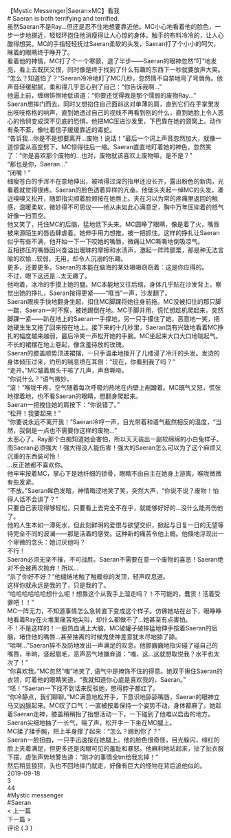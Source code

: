 <br/>
【Mystic Messenger|Saeran×MC】看我<br/>
# Saeran is both terrifying and terrified.<br/>
虽然Saeran不是Ray...但还是忍不住地想要靠近他。MC小心地看着他的脸色，一步一步地挪近，轻轻环抱住他消瘦得让人心惊的身体。触手的布料冷冷的，让人心酸得想哭。MC的手指轻轻抚过Saeran柔软的头发，Saeran打了个小小的呵欠，眯着的眼睛终于睁开了。<br/>
看着他的神情，MC打了个一个寒颤，退了半步——Saeran的眼神忽然“叮”地发亮，看上去既厌又恨，同时像是终于找到了什么有趣的东西下一秒就要放声大笑。<br/>
“怎么？知道怕了？”Saeran冷冷地盯了MC几秒，忽然情不自禁地弯了弯唇角。他声音轻缓甜腻，柔和得几乎恶心到了自己：“你告诉我啊...”<br/>
他逼上前，缠绵悱恻地低语道：“你要还觉得我是那个懦弱的废物Ray...”<br/>
Saeran想摔门而去，同时又想掐住自己面前这对单薄的肩，直到它们在手掌里发出吱吱格格的响声，直到她透过自己的视线不再看到别的什么，直到她脸上令人恶心的怜悯变成深不见底的恐惧。他把MC压进沙发里，下巴靠在她的颈窝上。动作有条不紊，像吐着信子缓缓靠近的毒蛇。<br/>
“告诉我...你是不是想要离开...废物！说话！”最后一个词上声音忽然加大，就像一道惊雷从高空劈下，MC惊得往后一缩。Saeran直直地盯着她的神色，忽然笑了：“你是喜欢那个废物的...也对，废物就该喜欢上废物嘛，是不是？”<br/>
“那也是你，Saeran...”<br/>
“闭嘴！”<br/>
细瘦苍白的手浑不在意地伸出，被啃得过深的指甲还没长齐，露出粉色的新肉，光看着就觉得很疼。Saeran的脸色透着异样的亢奋。他低头夹起一绰MC的头发，凑近嗅嗅又松开，随即指尖顺着脸颊按在她唇上。夹在习以为常的疼痛里返回的触感，温暖柔软，微妙得不可思议——他从未如此心满意足，胸中万年压抑着的怒气好像一扫而空。<br/>
他又笑了，托住MC的后脑，猛地低下头来。MC圆睁了眼睛，像是着了火，嘴唇被来源陌生的唇齿肆虐着。她伸手用力想推，被一把抓住。这样的挣扎让Saeran似乎有些不满，他开始一下一下咬她的嘴唇，微痛让MC嘶嘶地倒吸凉气。<br/>
互相挤压的嘴唇因兴奋溢出暧昧的摩擦和水渍声，激起一阵阵颤栗，那是种无法言喻的欢愉...软弱，无用，却令人沉溺的乐趣。<br/>
更多，还要更多。Saeran的本能在脑海的某处嗫嗫窃窃着：这是你应得的。<br/>
不过，眼下这还是...太无趣了。<br/>
他吻着，冰冷的手摸上她的腿。MC本能地又往后缩，身体几乎贴在沙发背上。察觉出她的挣扎，Saeran按得更紧——“哐当”一声，沙发翻了。<br/>
Saeran眼疾手快地翻身坐起，扣住MC脚踝将她往身前拖。MC没被扣住的那只脚一踹，Saeran一时不察，被她踢倒在地。MC手脚并用，慌忙想趁机爬起来，突然脚踝一紧——趴在地上的Saeran一手撑地，另一只手攥住了她，恶意地一笑，把她硬生生又拖了回来按在地上。接下来的十几秒里，Saeran饶有兴致地看着MC挣扎的幅度越来越弱，最后冷笑一声松开她的手腕。MC坐起来大口大口地喘起气。不长的裙摆在地上卷起，像含羞待放的玫瑰。<br/>
Saeran的膝盖顺势顶进裙摆，一只手温柔地拨开了几缕浸了冷汗的头发。发烫的身体倾压过来，灼热的喘息喷在耳侧：“现在，你看到我了吗？”<br/>
“走开。”MC皱着眉头干咳了几声，声音嘶哑。<br/>
“你说什么？”语气微妙。<br/>
“滚！”喉咙干疼，空气随着每次呼吸灼热地在内壁上剐蹭着。MC既气又怒，慌张地撑着地，也不看Saeran的眼睛，想翻身爬起来。<br/>
Saeran一把拽住她的肩按下：“你说错了。”<br/>
“松开！我要起来！”<br/>
“你要说永远不离开我！”Saeran冷哼一声，目光带着和语气截然相反的温度，“当然，我倒是一点也不需要你这样的废物...”<br/>
太恶心了。Ray那个白痴知道她会害怕，所以天天装出一副软绵绵的小白兔样子。而Saeran必须强大！强大得没人能伤害！强大的Saeran怎么可以为了这个麻烦又沉重的东西装可怜！<br/>
...反正她都不喜欢你。<br/>
他牢牢按着MC，掌心下是她纤细的锁骨，眼睛不由自主在她身上游离，喉咙微微有些发紧。<br/>
“不放。”Saeran眸色发暗，神情晦涩地笑了笑，突然大声，“你说不说？废物！怕得人话不会讲了？”<br/>
只要自己表现得够轻松，只要看上去完全不在乎，就能够好好的...没什么能再伤他了。<br/>
他的人生本如一潭死水，但此刻鲜明的爱恨与欲望交织，掀起与日复一日的无望等待完全不同的波澜——那是活着的感受。这种新的痛苦令他上瘾。他倏地浮现出一个卑微的念头：她讨厌他吗？<br/>
不行！<br/>
Saeran必须无坚不摧，不可战胜。Saeran不需要在意一个废物的喜恶！Saeran绝对不会被再次抛弃！所以...<br/>
“杀了你好不好？”他缱绻地触了触暖棕的发顶，轻声叹息道。<br/>
这样你就永远是我的了，只是我的了。<br/>
“哈哈哈哈哈哈想什么呢！想靠这个从我手上溜走吗？！不可能的，蠢货！活着受罪吧！！”<br/>
MC一阵无力，不知道事情怎么急转直下变成这个样子。仿佛她站在台下，眼睁睁地看着Ray在火堆里痛苦地尖叫，却什么都做不了...她甚至有点害怕。<br/>
不！不是这样的！一股热血涌上大脑，MC破罐子破摔猛地伸手按着Saeran的后脑，堵住他的嘴唇...甚至抽离的时候鬼使神差意犹未尽地舔了舔。<br/>
“哈啊...”Saeran猝不及防地发出一声满足的叹息。他颤巍巍地指尖碰了碰自己的嘴唇，半晌，竖起眉毛，恶声恶气地嫌弃道：“嗤，这...这就想取悦我？水平也太次了！”<br/>
“你喜欢我。”MC忽然“嗤”地笑了, 语气中是掩饰不住的得意。她双手揪住Saeran的衣领，盯着他的眼睛笑道，“我就知道你心底是喜欢我的，Saeran。”<br/>
“呸！”Saeran一下找不到话来反驳她，憋得脖子都红了。<br/>
“你冷静点，我们聊聊。”MC满意地松开手，下意识地舔舔嘴唇，Saeran的眼神立马又凶狠起来。MC叹了口气：一直被按着保持一个姿势不动，身体都麻了。她趁着Saeran走神，膝盖稍稍抬了抬想活动一下，一下碰到了他难以启齿的地方。Saeran尖细地抽了一长气，喘了声，松开手一下坐在MC腿上。<br/>
MC揉了揉手腕，把上半身撑了起来：“怎么？踢到你了？”<br/>
Saeran一脸扭曲，一只手迅速按在她腿上。他的脸色很奇怪，目光躲闪，绯红的脸上夹着满足，但更多还是肉眼可见的羞耻和暴怒。他麻利地站起来，扯了扯衣服下摆，虚张声势地警告道：“刚才的事情全tm给我忘掉！”<br/>
然后稍显狼狈，头也不回地摔门就走，好像有巨大的怪物在背后追他似的。<br/>
2019-09-18<br/>
3<br/>
44<br/>
#Mystic messenger<br/>
#Saeran<br/>
< 上一篇<br/>
下一篇 ><br/>
评论 ( 3 )<br/>
